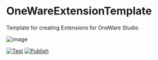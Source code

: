 # OneWareExtensionTemplate

Template for creating Extensions for OneWare Studio

![image](https://github.com/#GithubUser#/OneWareExtensionTemplate/assets/25281882/5d8d149e-e158-40d1-99fb-4d56bde3c2d9)

[![Test](https://github.com/#GithubUser#/OneWareExtensionTemplate/actions/workflows/test.yml/badge.svg)](https://github.com/#GithubUser#/OneWareExtensionTemplate/actions/workflows/test.yml)
[![Publish](https://github.com/#GithubUser#/OneWareExtensionTemplate/actions/workflows/publish.yml/badge.svg)](https://github.com/#GithubUser#/OneWareExtensionTemplate/actions/workflows/publish.yml)
